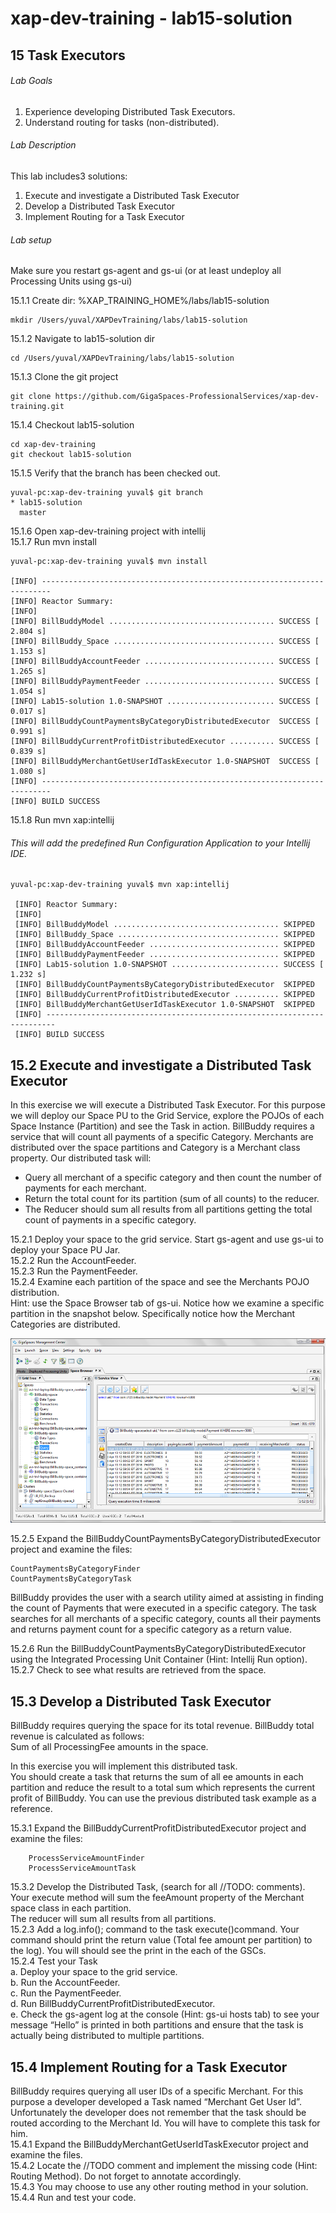 # xap-dev-training - lab15-solution

## 15	Task Executors

###### Lab Goals
1.  Experience developing Distributed Task Executors.
2.  Understand routing for tasks (non-distributed).
###### Lab Description
This lab includes3 solutions:
1. 	Execute and investigate a Distributed Task Executor
2.	Develop a Distributed Task Executor
3. 	Implement Routing for a Task Executor
###### Lab setup
Make sure you restart gs-agent and gs-ui (or at least undeploy all Processing Units using gs-ui)

15.1.1 Create dir: %XAP_TRAINING_HOME%/labs/lab15-solution

    mkdir /Users/yuval/XAPDevTraining/labs/lab15-solution

15.1.2 Navigate to lab15-solution dir

    cd /Users/yuval/XAPDevTraining/labs/lab15-solution

15.1.3 Clone the git project

    git clone https://github.com/GigaSpaces-ProfessionalServices/xap-dev-training.git

15.1.4 Checkout lab15-solution

    cd xap-dev-training
    git checkout lab15-solution
    
15.1.5 Verify that the branch has been checked out.

    yuval-pc:xap-dev-training yuval$ git branch
    * lab15-solution
      master
               
15.1.6 Open xap-dev-training project with intellij <br />
15.1.7 Run mvn install

    yuval-pc:xap-dev-training yuval$ mvn install
    
    [INFO] ------------------------------------------------------------------------
    [INFO] Reactor Summary:
    [INFO] 
    [INFO] BillBuddyModel ..................................... SUCCESS [  2.804 s]
    [INFO] BillBuddy_Space .................................... SUCCESS [  1.153 s]
    [INFO] BillBuddyAccountFeeder ............................. SUCCESS [  1.265 s]
    [INFO] BillBuddyPaymentFeeder ............................. SUCCESS [  1.054 s]
    [INFO] Lab15-solution 1.0-SNAPSHOT ........................ SUCCESS [  0.017 s]
    [INFO] BillBuddyCountPaymentsByCategoryDistributedExecutor  SUCCESS [  0.991 s]
    [INFO] BillBuddyCurrentProfitDistributedExecutor .......... SUCCESS [  0.839 s]
    [INFO] BillBuddyMerchantGetUserIdTaskExecutor 1.0-SNAPSHOT  SUCCESS [  1.080 s]
    [INFO] ------------------------------------------------------------------------
    [INFO] BUILD SUCCESS



15.1.8 Run mvn xap:intellij
###### This will add the predefined Run Configuration Application to your Intellij IDE.

    yuval-pc:xap-dev-training yuval$ mvn xap:intellij
    
     [INFO] Reactor Summary:
     [INFO] 
     [INFO] BillBuddyModel ..................................... SKIPPED
     [INFO] BillBuddy_Space .................................... SKIPPED
     [INFO] BillBuddyAccountFeeder ............................. SKIPPED
     [INFO] BillBuddyPaymentFeeder ............................. SKIPPED
     [INFO] Lab15-solution 1.0-SNAPSHOT ........................ SUCCESS [  1.232 s]
     [INFO] BillBuddyCountPaymentsByCategoryDistributedExecutor  SKIPPED
     [INFO] BillBuddyCurrentProfitDistributedExecutor .......... SKIPPED
     [INFO] BillBuddyMerchantGetUserIdTaskExecutor 1.0-SNAPSHOT  SKIPPED
     [INFO] ------------------------------------------------------------------------
     [INFO] BUILD SUCCESS
     
## 15.2	Execute and investigate a Distributed Task Executor
In this exercise we will execute a Distributed Task Executor. 
For this purpose we will deploy our Space PU to the Grid Service, 
explore the POJOs of each Space Instance (Partition) and see the Task in action.
BillBuddy requires a service that will count all payments of a specific Category.
Merchants are distributed over the space partitions and Category is a Merchant class property. 
Our distributed task will:
*   Query all merchant of a specific category and then count 
    the number of payments for each merchant.
*   Return the total count for its partition (sum of all counts) to the reducer.
*   The Reducer should sum all results from all partitions getting the 
    total count of payments in a specific category.
    
15.2.1	Deploy your space to the grid service. 
        Start gs-agent and use gs-ui to deploy your Space PU Jar. <br />
15.2.2	Run the AccountFeeder. <br />
15.2.3	Run the PaymentFeeder. <br />
15.2.4	Examine each partition of the space and see the Merchants POJO distribution. <br /> 
Hint: use the Space Browser tab of gs-ui. 
Notice how we examine a specific partition in the snapshot below.
Specifically notice how the Merchant Categories are distributed.

![Screenshot](./Pictures/Picture1.png)

15.2.5	Expand the BillBuddyCountPaymentsByCategoryDistributedExecutor project 
        and examine the files: <br />

    CountPaymentsByCategoryFinder
    CountPaymentsByCategoryTask

BillBuddy provides the user with a search utility aimed at assisting 
in finding the count of Payments that were executed in a specific category. 
The task searches for all merchants of a specific category, 
counts all their payments and returns payment count for a specific category 
as a return value.

15.2.6	Run the BillBuddyCountPaymentsByCategoryDistributedExecutor 
        using the Integrated Processing Unit Container (Hint: Intellij Run option). <br /> 
15.2.7	Check to see what results are retrieved from the space.

## 15.3	Develop a Distributed Task Executor

BillBuddy requires querying the space for its total revenue. 
BillBuddy total revenue is calculated as follows: <br />
Sum of all ProcessingFee amounts in the space. <br /> 

In this exercise you will implement this distributed task. <br /> 
You should create a task that returns the sum of all ee amounts in each partition
and reduce the result to a total sum which represents the current profit of BillBuddy.
You can use the previous distributed task example as a reference.  

15.3.1	Expand the BillBuddyCurrentProfitDistributedExecutor project and examine the files: 

        ProcessServiceAmountFinder
        ProcessServiceAmountTask
        
15.3.2	Develop the Distributed Task, (search for all //TODO: comments). <br />
Your execute method will sum the feeAmount property of the Merchant space class in each partition. <br /> 
The reducer will sum all results from all partitions. <br /> 
15.2.3	Add a log.info(); command to the task execute()command. 
Your command should print the return value (Total fee amount per partition) to the log). 
You will should see the print in the each of the GSCs. <br />
15.2.4	Test your Task <br />
a.	Deploy your space to the grid service. <br />
b.	Run the AccountFeeder. <br />
c.	Run the PaymentFeeder. <br />
d.	Run BillBuddyCurrentProfitDistributedExecutor. <br />
e.	Check the gs-agent log at the console (Hint: gs-ui hosts tab) 
    to see your message “Hello” is printed in both partitions and 
    ensure that the task is actually being distributed to multiple partitions.

## 15.4	Implement Routing for a Task Executor

BillBuddy requires querying all user IDs of a specific Merchant. 
For this purpose a developer developed a Task named “Merchant Get User Id”. <br />
Unfortunately the developer does not remember that the task
should be routed according to the Merchant Id. You will have to complete this task for him. <br />
15.4.1	Expand the BillBuddyMerchantGetUserIdTaskExecutor  project and examine the files. <br /> 
15.4.2	Locate the //TODO comment and implement the missing code (Hint: Routing Method). 
Do not forget to annotate accordingly. <br />
15.4.3	You may choose to use any other routing method in your solution. <br />
15.4.4	Run and test your code. <br />